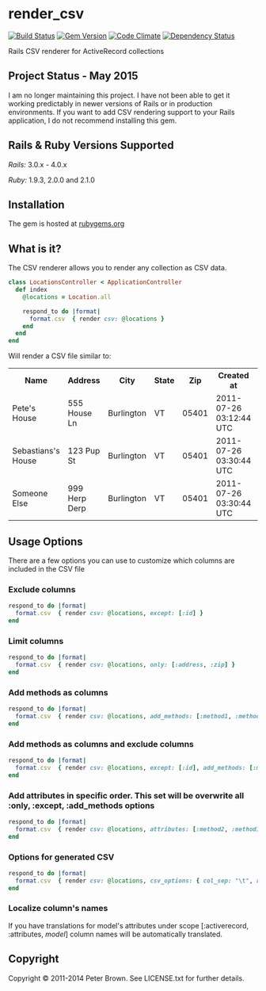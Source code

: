 # render_csv

[![Build Status](https://travis-ci.org/beerlington/render_csv.png?branch=master)](https://travis-ci.org/beerlington/render_csv)
[![Gem Version](https://badge.fury.io/rb/render_csv.png)](http://badge.fury.io/rb/render_csv)
[![Code Climate](https://codeclimate.com/github/beerlington/render_csv.png)](https://codeclimate.com/github/beerlington/render_csv)
[![Dependency Status](https://gemnasium.com/beerlington/render_csv.png)](https://gemnasium.com/beerlington/render_csv)

Rails CSV renderer for ActiveRecord collections

## Project Status - May 2015

I am no longer maintaining this project. I have not been able to get it
working predictably in newer versions of Rails or in production
environments. If you want to add CSV rendering support to your Rails
application, I do not recommend installing this gem.

## Rails & Ruby Versions Supported

*Rails:* 3.0.x - 4.0.x

*Ruby:* 1.9.3, 2.0.0 and 2.1.0

## Installation

The gem is hosted at [rubygems.org](https://rubygems.org/gems/render_csv)

## What is it?

The CSV renderer allows you to render any collection as CSV data.

```ruby
class LocationsController < ApplicationController
  def index
    @locations = Location.all

    respond_to do |format|
      format.csv  { render csv: @locations }
    end
  end
end
```

Will render a CSV file similar to:

<table>
  <tr>
    <th>Name</th><th>Address</th><th>City</th><th>State</th><th>Zip</th><th>Created at</th><th>Updated at</th>
  </tr>
  <tr>
    <td>Pete's House</td><td>555 House Ln</td><td>Burlington</td><td>VT</td><td>05401</td><td>2011-07-26 03:12:44 UTC</td><td>2011-07-26 03:12:44 UTC</td>
  </tr>
  <tr>
    <td>Sebastians's House</td><td>123 Pup St</td><td>Burlington</td><td>VT</td><td>05401</td><td>2011-07-26 03:30:44 UTC</td><td>2011-07-26 03:30:44 UTC</td>
  </tr>
  <tr>
    <td>Someone Else</td><td>999 Herp Derp</td><td>Burlington</td><td>VT</td><td>05401</td><td>2011-07-26 03:30:44 UTC</td><td>2011-07-26 03:30:44 UTC</td>
  </tr>
</table>

## Usage Options

There are a few options you can use to customize which columns are included in the CSV file

### Exclude columns

```ruby
respond_to do |format|
  format.csv  { render csv: @locations, except: [:id] }
end
```

### Limit columns

```ruby
respond_to do |format|
  format.csv  { render csv: @locations, only: [:address, :zip] }
end
```

### Add methods as columns

```ruby
respond_to do |format|
  format.csv  { render csv: @locations, add_methods: [:method1, :method2] }
end
```

### Add methods as columns and exclude columns

```ruby
respond_to do |format|
  format.csv  { render csv: @locations, except: [:id], add_methods: [:method1, :method2] }
end
```

### Add attributes in specific order. This set will be overwrite all :only, :except, :add_methods options

```ruby
respond_to do |format|
  format.csv  { render csv: @locations, attributes: [:method2, :method1, :id] }
end
```

### Options for generated CSV

```ruby
respond_to do |format|
  format.csv  { render csv: @locations, csv_options: { col_sep: "\t", row_sep: "\r\n" } }
end
```

### Localize column's names

If you have translations for model's attributes under scope [:activerecord, :attributes, *model*] column names will be
automatically translated.

## Copyright

Copyright © 2011-2014 Peter Brown. See LICENSE.txt for
further details.
